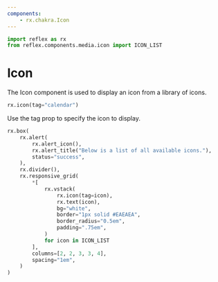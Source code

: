 ```yaml
---
components:
    - rx.chakra.Icon
---
```


```python exec
import reflex as rx
from reflex.components.media.icon import ICON_LIST
```

# Icon

The Icon component is used to display an icon from a library of icons.

```python demo
rx.icon(tag="calendar")
```

Use the tag prop to specify the icon to display.

```python eval
rx.box(
    rx.alert(
        rx.alert_icon(),
        rx.alert_title("Below is a list of all available icons."),
        status="success",
    ),
    rx.divider(),
    rx.responsive_grid(
        *[
            rx.vstack(
                rx.icon(tag=icon),
                rx.text(icon),
                bg="white",
                border="1px solid #EAEAEA",
                border_radius="0.5em",
                padding=".75em",
            )
            for icon in ICON_LIST
        ],
        columns=[2, 2, 3, 3, 4],
        spacing="1em",
    )
)
```